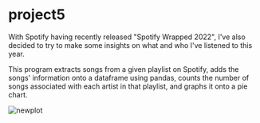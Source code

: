 # project5
With Spotify having recently released "Spotify Wrapped 2022", I've also decided to try to make some insights on what and who I've listened to this year.

This program extracts songs from a given playlist on Spotify, adds the songs' information onto a dataframe using pandas, counts the number of songs associated with each artist in that playlist, and graphs it onto a pie chart.

![newplot](https://user-images.githubusercontent.com/47103500/206830352-6d1674ce-6178-40c2-b5a7-35062a75e096.png)
